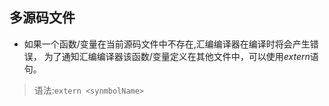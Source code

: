 ## 多源码文件

* 如果一个函数/变量在当前源码文件中不存在,汇编编译器在编译时将会产生错误， 为了通知汇编编译器该函数/变量定义在其他文件中，可以使用*extern*语句。

> 语法:`extern <synmbolName>`

